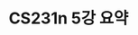 ---
title : "CS231n 5강 요약"
category :
    - CS231n
tag :
    - machine_learning
    - computer vision
    - CS231n
toc : true
comments: true
---